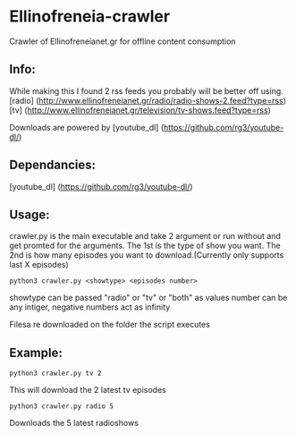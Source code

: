 # Ellinofreneia-crawler
Crawler of Ellinofreneianet.gr for offline content consumption

## Info:
While making this I found 2 rss feeds you probably will be better off using.
[radio] (http://www.ellinofreneianet.gr/radio/radio-shows-2.feed?type=rss)
[tv] (http://www.ellinofreneianet.gr/television/tv-shows.feed?type=rss)

Downloads are powered by [youtube_dl] (https://github.com/rg3/youtube-dl/)

## Dependancies:
[youtube_dl] (https://github.com/rg3/youtube-dl/)

## Usage:
crawler.py is the main executable and take 2 argument or run without and get promted for the arguments.
The 1st is the type of show you want.
The 2nd is how many episodes you want to download.(Currently only supports last X episodes)

    python3 crawler.py <showtype> <episodes number>

showtype can be passed "radio" or "tv" or "both" as values
number can be any intiger, negative numbers act as infinity

Filesa re downloaded on the folder the script executes

## Example:
    python3 crawler.py tv 2
This will download the 2 latest tv episodes

    python3 crawler.py radio 5
Downloads the 5 latest radioshows
